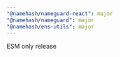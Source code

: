 ```yaml
---
"@namehash/nameguard-react": major
"@namehash/nameguard": major
"@namehash/ens-utils": major
---
```


ESM only release
